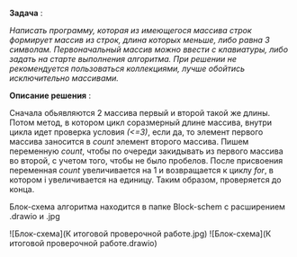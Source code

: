 **Задача** :

*Написать программу, которая из имеющегося массива строк формирует массив из строк, длина которых меньше, либо равна 3 символам. Первоначальный массив можно ввести с клавиатуры, либо задать на старте выполнения алгоритма. При решении не рекомендуется пользоваться коллекциями, лучше обойтись исключительно массивами.*

**Описание решения** :

Сначала обьявляются 2 массива первый и второй такой же длины. Потом метод, в котором цикл соразмерный длине массива, внутри цикла идет проверка условия *(<=3)*, если да, то элемент первого массива заносится в *count* элемент второго массива. Пишем переменную *count*, чтобы по очереди закидывать из первого массива во второй, с учетом того, чтобы не было пробелов. После присвоения переменная *count* увеличивается на 1 и возвращается к циклу *for*, в котором i увеличивается на единицу. Таким образом, проверяется до конца.

Блок-схема алгоритма находится в папке Block-schem с расширением .drawio и .jpg

![Блок-схема](К итоговой проверочной работе.jpg)
![Блок-схема](К итоговой проверочной работе.drawio)

